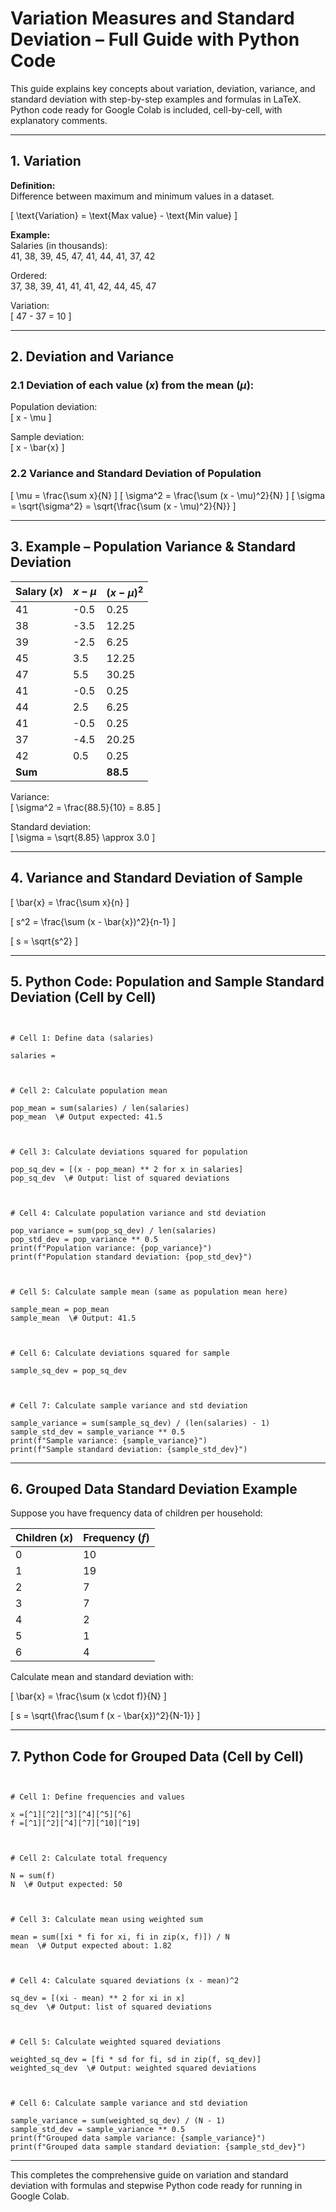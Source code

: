 
# Variation Measures and Standard Deviation – Full Guide with Python Code

This guide explains key concepts about variation, deviation, variance, and standard deviation with step-by-step examples and formulas in LaTeX. Python code ready for Google Colab is included, cell-by-cell, with explanatory comments.

---

## 1. Variation

**Definition:**  
Difference between maximum and minimum values in a dataset.

\[ \text{Variation} = \text{Max value} - \text{Min value} \]

**Example:**  
Salaries (in thousands):  
41, 38, 39, 45, 47, 41, 44, 41, 37, 42

Ordered:  
37, 38, 39, 41, 41, 41, 42, 44, 45, 47  

Variation:  
\[ 47 - 37 = 10 \]

---

## 2. Deviation and Variance

### 2.1 Deviation of each value ($x$) from the mean ($\mu$):

Population deviation:  
\[ x - \mu \]

Sample deviation:  
\[ x - \bar{x} \]

### 2.2 Variance and Standard Deviation of Population

\[
\mu = \frac{\sum x}{N}
\]
\[
\sigma^2 = \frac{\sum (x - \mu)^2}{N}
\]
\[
\sigma = \sqrt{\sigma^2} = \sqrt{\frac{\sum (x - \mu)^2}{N}}
\]

---

## 3. Example – Population Variance & Standard Deviation

| Salary $(x)$ | $x - \mu$ | $(x - \mu)^2$ |
|-------------|-----------|---------------|
| 41          | -0.5      | 0.25          |
| 38          | -3.5      | 12.25         |
| 39          | -2.5      | 6.25          |
| 45          | 3.5       | 12.25         |
| 47          | 5.5       | 30.25         |
| 41          | -0.5      | 0.25          |
| 44          | 2.5       | 6.25          |
| 41          | -0.5      | 0.25          |
| 37          | -4.5      | 20.25         |
| 42          | 0.5       | 0.25          |
| **Sum**     |           | **88.5**      |

Variance:  
\[
\sigma^2 = \frac{88.5}{10} = 8.85
\]

Standard deviation:  
\[
\sigma = \sqrt{8.85} \approx 3.0
\]

---

## 4. Variance and Standard Deviation of Sample

\[
\bar{x} = \frac{\sum x}{n}
\]

\[
s^2 = \frac{\sum (x - \bar{x})^2}{n-1}
\]

\[
s = \sqrt{s^2}
\]

---

## 5. Python Code: Population and Sample Standard Deviation (Cell by Cell)

```


# Cell 1: Define data (salaries)

salaries =

```

```


# Cell 2: Calculate population mean

pop_mean = sum(salaries) / len(salaries)
pop_mean  \# Output expected: 41.5

```

```


# Cell 3: Calculate deviations squared for population

pop_sq_dev = [(x - pop_mean) ** 2 for x in salaries]
pop_sq_dev  \# Output: list of squared deviations

```

```


# Cell 4: Calculate population variance and std deviation

pop_variance = sum(pop_sq_dev) / len(salaries)
pop_std_dev = pop_variance ** 0.5
print(f"Population variance: {pop_variance}")
print(f"Population standard deviation: {pop_std_dev}")

```

```


# Cell 5: Calculate sample mean (same as population mean here)

sample_mean = pop_mean
sample_mean  \# Output: 41.5

```

```


# Cell 6: Calculate deviations squared for sample

sample_sq_dev = pop_sq_dev

```

```


# Cell 7: Calculate sample variance and std deviation

sample_variance = sum(sample_sq_dev) / (len(salaries) - 1)
sample_std_dev = sample_variance ** 0.5
print(f"Sample variance: {sample_variance}")
print(f"Sample standard deviation: {sample_std_dev}")

```

---

## 6. Grouped Data Standard Deviation Example

Suppose you have frequency data of children per household:

| Children $(x)$ | Frequency $(f)$ |
|----------------|-----------------|
| 0              | 10              |
| 1              | 19              |
| 2              | 7               |
| 3              | 7               |
| 4              | 2               |
| 5              | 1               |
| 6              | 4               |

Calculate mean and standard deviation with:

\[
\bar{x} = \frac{\sum (x \cdot f)}{N}
\]

\[
s = \sqrt{\frac{\sum f (x - \bar{x})^2}{N-1}}
\]

---

## 7. Python Code for Grouped Data (Cell by Cell)

```


# Cell 1: Define frequencies and values

x =[^1][^2][^3][^4][^5][^6]
f =[^1][^2][^4][^7][^10][^19]

```

```


# Cell 2: Calculate total frequency

N = sum(f)
N  \# Output expected: 50

```

```


# Cell 3: Calculate mean using weighted sum

mean = sum([xi * fi for xi, fi in zip(x, f)]) / N
mean  \# Output expected about: 1.82

```

```


# Cell 4: Calculate squared deviations (x - mean)^2

sq_dev = [(xi - mean) ** 2 for xi in x]
sq_dev  \# Output: list of squared deviations

```

```


# Cell 5: Calculate weighted squared deviations

weighted_sq_dev = [fi * sd for fi, sd in zip(f, sq_dev)]
weighted_sq_dev  \# Output: weighted squared deviations

```

```


# Cell 6: Calculate sample variance and std deviation

sample_variance = sum(weighted_sq_dev) / (N - 1)
sample_std_dev = sample_variance ** 0.5
print(f"Grouped data sample variance: {sample_variance}")
print(f"Grouped data sample standard deviation: {sample_std_dev}")

```

---

This completes the comprehensive guide on variation and standard deviation with formulas and stepwise Python code ready for running in Google Colab.


